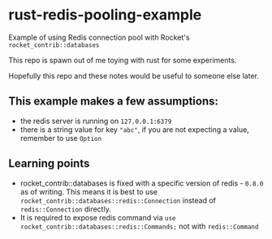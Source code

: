 # rust-redis-pooling-example
Example of using Redis connection pool with Rocket's `rocket_contrib::databases`

This repo is spawn out of me toying with rust for some experiments.

Hopefully this repo and these notes would be useful to someone else later.

## This example makes a few assumptions:
* the redis server is running on `127.0.0.1:6379`
* there is a string value for key `"abc"`, if you are not expecting a value, remember to use `Option`

## Learning points
* rocket_contrib::databases is fixed with a specific version of redis - `0.8.0` as of writing. This means it is best to use `rocket_contrib::databases::redis::Connection` instead of `redis::Connection` directly.
* It is required to expose redis command via `use rocket_contrib::databases::redis::Commands;` not with `redis::Command`
